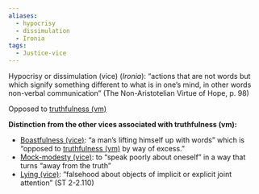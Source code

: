 ```yaml
---
aliases:
  - hypocrisy
  - dissimulation
  - Ironia
tags:
  - Justice-vice
---
```

Hypocrisy or dissimulation (vice) (*Ironia*): “actions that are not words but which signify something different to what is in one’s mind, in other words non-verbal communication” (The Non-Aristotelian Virtue of Hope, p. 98)

Opposed to [truthfulness (vm)](obsidian://open?vault=Obsidian&file=VGBF%20Network%2FCardinal%20Virtues%2FDegenerates%20of%20Justice%2FTruthfulness%20(vm))

**Distinction from the other vices associated with truthfulness (vm):**
- [Boastfulness (vice)](obsidian://open?vault=Obsidian&file=Vices%2FVices%20of%20Injustice%2FVices%20of%20untruthfulness%2FBoastfulness%20(vice)): “a man’s lifting himself up with words” which is “opposed to [truthfulness (vm)](obsidian://open?vault=Obsidian&file=VGBF%20Network%2FCardinal%20Virtues%2FDegenerates%20of%20Justice%2FTruthfulness%20(vm)) by way of excess.”
- [Mock-modesty (vice)](obsidian://open?vault=Obsidian&file=Vices%2FVices%20of%20Injustice%2FVices%20of%20untruthfulness%2FMock-modesty%20(vice)): to “speak poorly about oneself” in a way that turns “away from the truth”
- [Lying (vice)](obsidian://open?vault=Obsidian&file=Vices%2FVices%20of%20Injustice%2FVices%20of%20untruthfulness%2FLying%20(vice)): “falsehood about objects of implicit or explicit joint attention” (ST 2-2.110)